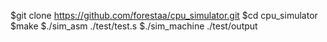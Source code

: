 $git clone https://github.com/forestaa/cpu_simulator.git
$cd cpu_simulator
$make
$./sim_asm ./test/test.s
$./sim_machine ./test/output